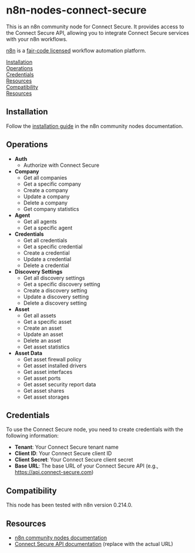 # n8n-nodes-connect-secure

This is an n8n community node for Connect Secure. It provides access to the Connect Secure API, allowing you to integrate Connect Secure services with your n8n workflows.

[n8n](https://n8n.io/) is a [fair-code licensed](https://docs.n8n.io/reference/license/) workflow automation platform.

[Installation](#installation)  
[Operations](#operations)  
[Credentials](#credentials)  
[Resources](#resources)  
[Compatibility](#compatibility)  
[Resources](#resources)  

## Installation

Follow the [installation guide](https://docs.n8n.io/integrations/community-nodes/installation/) in the n8n community nodes documentation.

## Operations

* **Auth**
  * Authorize with Connect Secure
* **Company**
  * Get all companies
  * Get a specific company
  * Create a company
  * Update a company
  * Delete a company
  * Get company statistics
* **Agent**
  * Get all agents
  * Get a specific agent
* **Credentials**
  * Get all credentials
  * Get a specific credential
  * Create a credential
  * Update a credential
  * Delete a credential
* **Discovery Settings**
  * Get all discovery settings
  * Get a specific discovery setting
  * Create a discovery setting
  * Update a discovery setting
  * Delete a discovery setting
* **Asset**
  * Get all assets
  * Get a specific asset
  * Create an asset
  * Update an asset
  * Delete an asset
  * Get asset statistics
* **Asset Data**
  * Get asset firewall policy
  * Get asset installed drivers
  * Get asset interfaces
  * Get asset ports
  * Get asset security report data
  * Get asset shares
  * Get asset storages

## Credentials

To use the Connect Secure node, you need to create credentials with the following information:
* **Tenant**: Your Connect Secure tenant name
* **Client ID**: Your Connect Secure client ID
* **Client Secret**: Your Connect Secure client secret
* **Base URL**: The base URL of your Connect Secure API (e.g., https://api.connect-secure.com)

## Compatibility

This node has been tested with n8n version 0.214.0.

## Resources

* [n8n community nodes documentation](https://docs.n8n.io/integrations/community-nodes/)
* [Connect Secure API documentation](https://connect-secure.com/docs) (replace with the actual URL)
